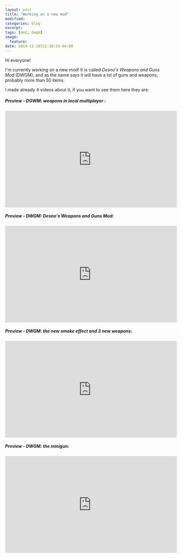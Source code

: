 ```yaml
---
layout: post
title: "Working on a new mod"
modified:
categories: blog
excerpt:
tags: [mod, dwgm]
image:
  feature:
date: 2014-11-10T22:30:55-04:00
---
```


Hi everyone!

I'm currently working on a new mod! It is called *Desno's Weapons and Guns Mod* (DWGM), and as the name says it will have a lot of guns and weapons, probably more than 50 items.

I made already 4 videos about it, if you want to see them here they are:

##### Preview - DGWM: weapons in local multiplayer :
<iframe width="560" height="315" src="http://www.youtube.com/embed/CEILyMDgaB4" frameborder="0"> </iframe>

##### Preview - DWGM: Desno's Weapons and Guns Mod:
<iframe width="560" height="315" src="http://www.youtube.com/embed/_5EmKIRSkJk" frameborder="0"> </iframe>

##### Preview - DWGM: the new smoke effect and 3 new weapons:
<iframe width="560" height="315" src="http://www.youtube.com/embed/7UWmUxKs9qg" frameborder="0"> </iframe>

##### Preview - DWGM: the minigun:
<iframe width="560" height="315" src="http://www.youtube.com/embed/uS1XAlG_AwA" frameborder="0"> </iframe>

